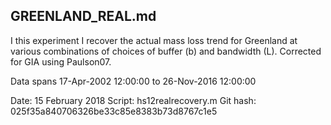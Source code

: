 ## GREENLAND_REAL.md

I this experiment I recover the actual mass loss trend for Greenland at various combinations of choices of buffer (b) and bandwidth (L).  Corrected for GIA using Paulson07.

Data spans 17-Apr-2002 12:00:00 to 26-Nov-2016 12:00:00

Date: 15 February 2018
Script: hs12realrecovery.m
Git hash: 025f35a840706326be33c85e8383b73d8767c1e5